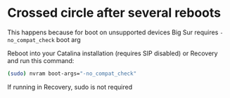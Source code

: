 # Crossed circle after several reboots

This happens because for boot on unsupported devices Big Sur requires `-no_compat_check` boot arg

Reboot into your Catalina installation (requires SIP disabled) or Recovery and run this command:

```bash
(sudo) nvram boot-args="-no_compat_check"
```

If running in Recovery, sudo is not required
